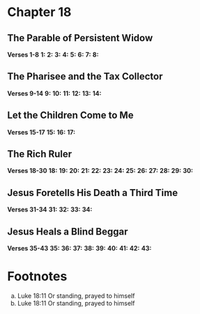 # Chapter 18
## The Parable of Persistent Widow
**Verses 1-8**
**1:** 
**2:** 
**3:** 
**4:** 
**5:** 
**6:** 
**7:** 
**8:** 

## The Pharisee and the Tax Collector
**Verses 9-14**
**9:** 
**10:** 
**11:** 
**12:** 
**13:** 
**14:** 

## Let the Children Come to Me
**Verses 15-17**
**15:** 
**16:** 
**17:** 

## The Rich Ruler
**Verses 18-30**
**18:** 
**19:** 
**20:** 
**21:** 
**22:** 
**23:** 
**24:** 
**25:** 
**26:** 
**27:** 
**28:** 
**29:** 
**30:** 

## Jesus Foretells His Death a Third Time
**Verses 31-34**
**31:** 
**32:** 
**33:** 
**34:** 

## Jesus Heals a Blind Beggar
**Verses 35-43**
**35:** 
**36:** 
**37:** 
**38:** 
**39:** 
**40:** 
**41:** 
**42:** 
**43:** 

# Footnotes
<ol type='a'>
	<li>Luke 18:11 Or standing, prayed to himself</li>
	<li>Luke 18:11 Or standing, prayed to himself</li>
</ol>
